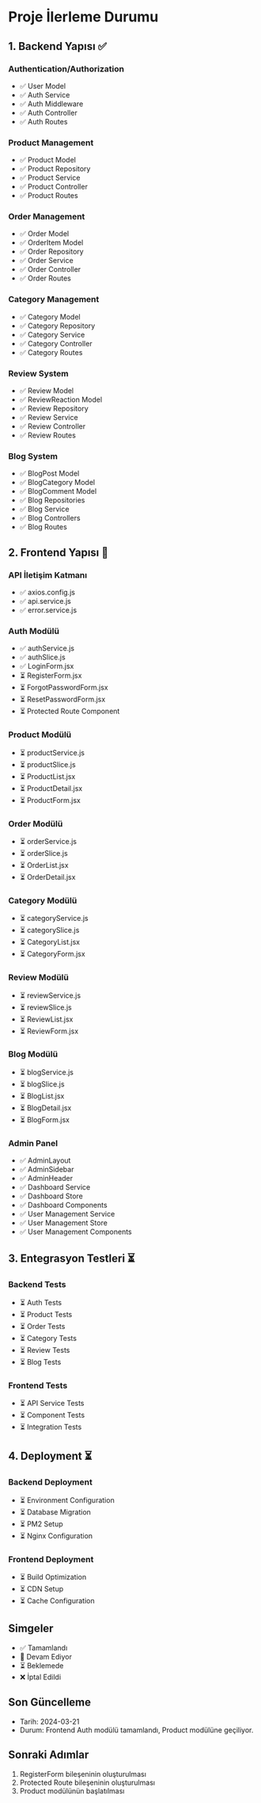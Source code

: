 # Proje İlerleme Durumu

## 1. Backend Yapısı ✅

### Authentication/Authorization
- ✅ User Model
- ✅ Auth Service
- ✅ Auth Middleware
- ✅ Auth Controller
- ✅ Auth Routes

### Product Management
- ✅ Product Model
- ✅ Product Repository
- ✅ Product Service
- ✅ Product Controller
- ✅ Product Routes

### Order Management
- ✅ Order Model
- ✅ OrderItem Model
- ✅ Order Repository
- ✅ Order Service
- ✅ Order Controller
- ✅ Order Routes

### Category Management
- ✅ Category Model
- ✅ Category Repository
- ✅ Category Service
- ✅ Category Controller
- ✅ Category Routes

### Review System
- ✅ Review Model
- ✅ ReviewReaction Model
- ✅ Review Repository
- ✅ Review Service
- ✅ Review Controller
- ✅ Review Routes

### Blog System
- ✅ BlogPost Model
- ✅ BlogCategory Model
- ✅ BlogComment Model
- ✅ Blog Repositories
- ✅ Blog Service
- ✅ Blog Controllers
- ✅ Blog Routes

## 2. Frontend Yapısı 🚧

### API İletişim Katmanı
- ✅ axios.config.js
- ✅ api.service.js
- ✅ error.service.js

### Auth Modülü
- ✅ authService.js
- ✅ authSlice.js
- ✅ LoginForm.jsx
- ⏳ RegisterForm.jsx
- ⏳ ForgotPasswordForm.jsx
- ⏳ ResetPasswordForm.jsx
- ⏳ Protected Route Component

### Product Modülü
- ⏳ productService.js
- ⏳ productSlice.js
- ⏳ ProductList.jsx
- ⏳ ProductDetail.jsx
- ⏳ ProductForm.jsx

### Order Modülü
- ⏳ orderService.js
- ⏳ orderSlice.js
- ⏳ OrderList.jsx
- ⏳ OrderDetail.jsx

### Category Modülü
- ⏳ categoryService.js
- ⏳ categorySlice.js
- ⏳ CategoryList.jsx
- ⏳ CategoryForm.jsx

### Review Modülü
- ⏳ reviewService.js
- ⏳ reviewSlice.js
- ⏳ ReviewList.jsx
- ⏳ ReviewForm.jsx

### Blog Modülü
- ⏳ blogService.js
- ⏳ blogSlice.js
- ⏳ BlogList.jsx
- ⏳ BlogDetail.jsx
- ⏳ BlogForm.jsx

### Admin Panel
- ✅ AdminLayout
- ✅ AdminSidebar
- ✅ AdminHeader
- ✅ Dashboard Service
- ✅ Dashboard Store
- ✅ Dashboard Components
- ✅ User Management Service
- ✅ User Management Store
- ✅ User Management Components

## 3. Entegrasyon Testleri ⏳

### Backend Tests
- ⏳ Auth Tests
- ⏳ Product Tests
- ⏳ Order Tests
- ⏳ Category Tests
- ⏳ Review Tests
- ⏳ Blog Tests

### Frontend Tests
- ⏳ API Service Tests
- ⏳ Component Tests
- ⏳ Integration Tests

## 4. Deployment ⏳

### Backend Deployment
- ⏳ Environment Configuration
- ⏳ Database Migration
- ⏳ PM2 Setup
- ⏳ Nginx Configuration

### Frontend Deployment
- ⏳ Build Optimization
- ⏳ CDN Setup
- ⏳ Cache Configuration

## Simgeler
- ✅ Tamamlandı
- 🚧 Devam Ediyor
- ⏳ Beklemede
- ❌ İptal Edildi

## Son Güncelleme
- Tarih: 2024-03-21
- Durum: Frontend Auth modülü tamamlandı, Product modülüne geçiliyor.

## Sonraki Adımlar
1. RegisterForm bileşeninin oluşturulması
2. Protected Route bileşeninin oluşturulması
3. Product modülünün başlatılması 
